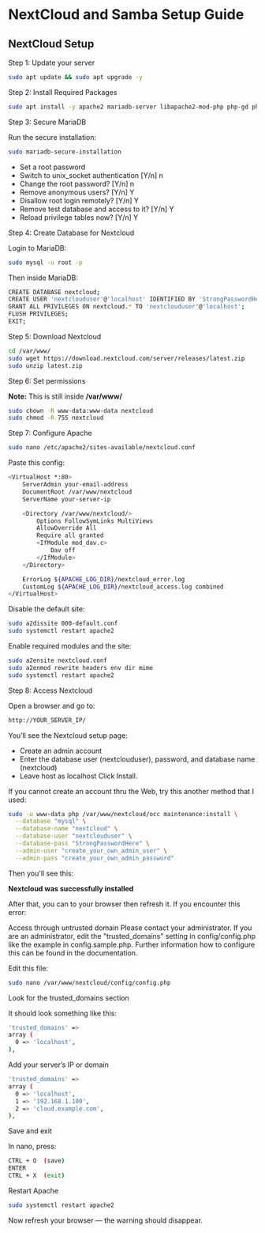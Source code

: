 # NextCloud and Samba Setup Guide

## NextCloud Setup

Step 1: Update your server

```bash
sudo apt update && sudo apt upgrade -y
```

Step 2: Install Required Packages

```bash
sudo apt install -y apache2 mariadb-server libapache2-mod-php php-gd php-json php-mysql php-curl php-mbstring php-intl php-imagick php-xml php-zip unzip wget
```

Step 3: Secure MariaDB

Run the secure installation:

```bash
sudo mariadb-secure-installation
```

- Set a root password
- Switch to unix_socket authentication [Y/n] n
- Change the root password? [Y/n] n
- Remove anonymous users? [Y/n] Y
- Disallow root login remotely? [Y/n] Y
- Remove test database and access to it? [Y/n] Y
- Reload privilege tables now? [Y/n] Y

Step 4: Create Database for Nextcloud

Login to MariaDB:

```bash
sudo mysql -u root -p
```

Then inside MariaDB:

```bash
CREATE DATABASE nextcloud;
CREATE USER 'nextclouduser'@'localhost' IDENTIFIED BY 'StrongPasswordHere';
GRANT ALL PRIVILEGES ON nextcloud.* TO 'nextclouduser'@'localhost';
FLUSH PRIVILEGES;
EXIT;
```

Step 5: Download Nextcloud

```bash
cd /var/www/
sudo wget https://download.nextcloud.com/server/releases/latest.zip
sudo unzip latest.zip
```

Step 6: Set permissions

**Note:** This is still inside **/var/www/**

```bash
sudo chown -R www-data:www-data nextcloud
sudo chmod -R 755 nextcloud
```

Step 7: Configure Apache

```bash
sudo nano /etc/apache2/sites-available/nextcloud.conf
```

Paste this config:

```bash
<VirtualHost *:80>
    ServerAdmin your-email-address
    DocumentRoot /var/www/nextcloud
    ServerName your-server-ip

    <Directory /var/www/nextcloud/>
        Options FollowSymLinks MultiViews
        AllowOverride All
        Require all granted
        <IfModule mod_dav.c>
            Dav off
        </IfModule>
    </Directory>

    ErrorLog ${APACHE_LOG_DIR}/nextcloud_error.log
    CustomLog ${APACHE_LOG_DIR}/nextcloud_access.log combined
</VirtualHost>
```

Disable the default site:

```bash
sudo a2dissite 000-default.conf
sudo systemctl restart apache2
```

Enable required modules and the site:

```bash
sudo a2ensite nextcloud.conf
sudo a2enmod rewrite headers env dir mime
sudo systemctl restart apache2
```

Step 8: Access Nextcloud

Open a browser and go to:

```bash
http://YOUR_SERVER_IP/
```

You’ll see the Nextcloud setup page:

- Create an admin account
- Enter the database user (nextclouduser), password, and database name (nextcloud)
- Leave host as localhost
  Click Install.

If you cannot create an account thru the Web, try this another method that I used:

```bash
sudo -u www-data php /var/www/nextcloud/occ maintenance:install \
  --database "mysql" \
  --database-name "nextcloud" \
  --database-user "nextclouduser" \
  --database-pass "StrongPasswordHere" \
  --admin-user "create_your_own_admin_user" \
  --admin-pass "create_your_own_admin_password"
```

Then you'll see this:

**Nextcloud was successfully installed**

After that, you can to your browser then refresh it. If you encounter this error:

Access through untrusted domain Please contact your administrator. If you are an administrator, edit the "trusted_domains" setting in config/config.php like the example in config.sample.php. Further information how to configure this can be found in the documentation.

Edit this file:

```bash
sudo nano /var/www/nextcloud/config/config.php
```

Look for the trusted_domains section

It should look something like this:

```bash
'trusted_domains' =>
array (
  0 => 'localhost',
),
```

Add your server’s IP or domain

```bash
'trusted_domains' =>
array (
  0 => 'localhost',
  1 => '192.168.1.100',
  2 => 'cloud.example.com',
),
```

Save and exit

In nano, press:

```bash
CTRL + O  (save)
ENTER
CTRL + X  (exit)
```

Restart Apache

```bash
sudo systemctl restart apache2
```

Now refresh your browser — the warning should disappear.
